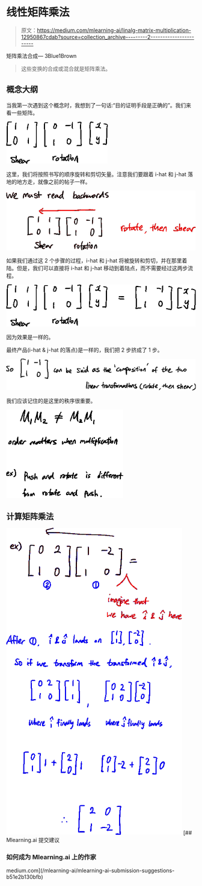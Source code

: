 # 线性矩阵乘法

> 原文：<https://medium.com/mlearning-ai/linalg-matrix-multiplication-12950867cdab?source=collection_archive---------2----------------------->

矩阵乘法合成— 3Blue1Brown

> 这些变换的合成或混合就是矩阵乘法。

## 概念大纲

当我第一次遇到这个概念时，我想到了一句话:“目的证明手段是正确的”。我们来看一些矩阵。

![](img/d70ddc18133eafa048578bb4d4da58cd.png)

这里，我们将按照书写的顺序旋转和剪切矢量。注意我们要跟着 i-hat 和 j-hat 落地的地方走，就像之前的帖子一样。

![](img/af2d353a2e57d07bff30a36427d92e88.png)

如果我们通过这 2 个步骤的过程，i-hat 和 j-hat 将被旋转和剪切，并在那里着陆。但是，我们可以直接将 i-hat 和 j-hat 移动到着陆点，而不需要经过这两步流程。

![](img/429825f411dc22e8547e159a259224a6.png)

因为效果是一样的。

最终产品(i-hat & j-hat 的落点)是一样的，我们把 2 步挤成了 1 步。

![](img/d70e0da27ab746404103fdae65f6d3c6.png)

我们应该记住的是这里的秩序很重要。

![](img/a975c29cd902a7c10451c80d93047c61.png)

## 计算矩阵乘法

![](img/89fa0987465f8b14db6050327b8636c9.png)[](/mlearning-ai/mlearning-ai-submission-suggestions-b51e2b130bfb) [## Mlearning.ai 提交建议

### 如何成为 Mlearning.ai 上的作家

medium.com](/mlearning-ai/mlearning-ai-submission-suggestions-b51e2b130bfb)
